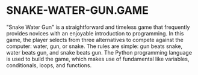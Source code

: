 # SNAKE-WATER-GUN.GAME
"Snake Water Gun" is a straightforward and timeless game that frequently provides novices with an enjoyable introduction to programming. In this game, the player selects from three alternatives to compete against the computer: water, gun, or snake. The rules are simple: gun beats snake, water beats gun, and snake beats gun.  The Python programming language is used to build the game, which makes use of fundamental like variables, conditionals, loops, and functions.
